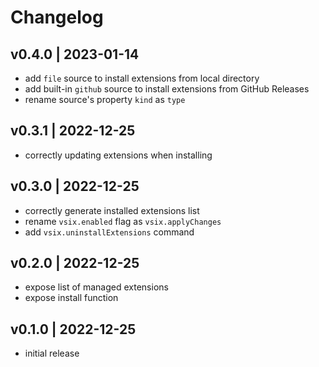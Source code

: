 # Changelog

## v0.4.0 | 2023-01-14
- add `file` source to install extensions from local directory
- add built-in `github` source to install extensions from GitHub Releases
- rename source's property `kind` as `type`

## v0.3.1 | 2022-12-25
- correctly updating extensions when installing

## v0.3.0 | 2022-12-25
- correctly generate installed extensions list
- rename `vsix.enabled` flag as `vsix.applyChanges`
- add `vsix.uninstallExtensions` command

## v0.2.0 | 2022-12-25
- expose list of managed extensions
- expose install function

## v0.1.0 | 2022-12-25
- initial release
